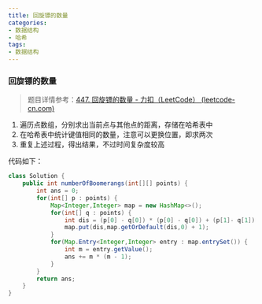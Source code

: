 ```yaml
---
title: 回旋镖的数量
categories:
- 数据结构
- 哈希
tags:
- 数据结构
---
```


### 回旋镖的数量
<!--more-->

> 题目详情参考：[447. 回旋镖的数量 - 力扣（LeetCode） (leetcode-cn.com)](https://leetcode-cn.com/problems/number-of-boomerangs/)

1. 遍历点数组，分别求出当前点与其他点的距离，存储在哈希表中
2. 在哈希表中统计键值相同的数量，注意可以更换位置，即求两次
3. 重复上述过程，得出结果，不过时间复杂度较高

代码如下：

```java
class Solution {
    public int numberOfBoomerangs(int[][] points) {
        int ans = 0;
        for(int[] p : points) {
            Map<Integer,Integer> map = new HashMap<>();
            for(int[] q : points) {
                int dis = (p[0] - q[0]) * (p[0] - q[0]) + (p[1]- q[1]) * (p[1]- q[1]);
                map.put(dis,map.getOrDefault(dis,0) + 1);
            }
            for(Map.Entry<Integer,Integer> entry : map.entrySet()) {
                int m = entry.getValue();
                ans += m * (m - 1);
            }
        }
        return ans;
    }
}
```

